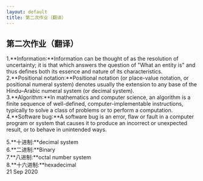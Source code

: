 ```yaml
---
layout: default
title: 第二次作业（翻译）
---
```

## 第二次作业（翻译）    
1.**Information:**Information can be thought of as the resolution of uncertainty; it is that which answers the question of "What an entity is" and thus defines both its essence and nature of its characteristics.  
2.**Positional notation:**Positional notation (or place-value notation, or positional numeral system) denotes usually the extension to any base of the Hindu–Arabic numeral system (or decimal system).  
3.**Algorithm:**In mathematics and computer science, an algorithm is a finite sequence of well-defined, computer-implementable instructions, typically to solve a class of problems or to perform a computation.  
4.**Software bug:**A software bug is an error, flaw or fault in a computer program or system that causes it to produce an incorrect or unexpected result, or to behave in unintended ways.

5.**十进制:**decimal system  
6.**二进制:**Binary  
7.**八进制:**octal number system  
8.**十六进制:**hexadecimal  
21 Sep 2020